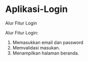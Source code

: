 # Aplikasi-Login
Alur Fitur Login

Alur Fitur Login:
1. Memasukkan email dan password
2. Memvalidasi masukan.
3. Menampilkan halaman beranda.
